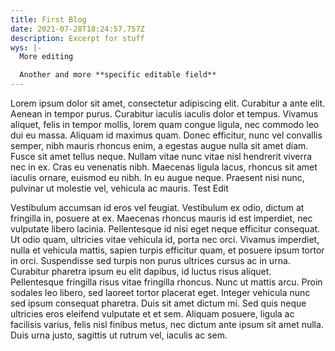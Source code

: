 ```yaml
---
title: First Blog
date: 2021-07-28T18:24:57.757Z
description: Excerpt for stuff
wys: |-
  More editing

  Another and more **specific editable field**
---
```

Lorem ipsum dolor sit amet, consectetur adipiscing elit. Curabitur a ante elit. Aenean in tempor purus. Curabitur iaculis iaculis dolor et tempus. Vivamus aliquet, felis in tempor mollis, lorem quam congue ligula, nec commodo leo dui eu massa. Aliquam id maximus quam. Donec efficitur, nunc vel convallis semper, nibh mauris rhoncus enim, a egestas augue nulla sit amet diam. Fusce sit amet tellus neque. Nullam vitae nunc vitae nisl hendrerit viverra nec in ex. Cras eu venenatis nibh. Maecenas ligula lacus, rhoncus sit amet iaculis ornare, euismod eu nibh. In eu augue neque. Praesent nisi nunc, pulvinar ut molestie vel, vehicula ac mauris.  Test Edit

Vestibulum accumsan id eros vel feugiat. Vestibulum ex odio, dictum at fringilla in, posuere at ex. Maecenas rhoncus mauris id est imperdiet, nec vulputate libero lacinia. Pellentesque id nisi eget neque efficitur consequat. Ut odio quam, ultricies vitae vehicula id, porta nec orci. Vivamus imperdiet, nulla et vehicula mattis, sapien turpis efficitur quam, et posuere ipsum tortor in orci. Suspendisse sed turpis non purus ultrices cursus ac in urna. Curabitur pharetra ipsum eu elit dapibus, id luctus risus aliquet. Pellentesque fringilla risus vitae fringilla rhoncus. Nunc ut mattis arcu. Proin sodales leo libero, sed laoreet tortor placerat eget. Integer vehicula nunc sed ipsum consequat pharetra. Duis sit amet dictum mi. Sed quis neque ultricies eros eleifend vulputate et et sem. Aliquam posuere, ligula ac facilisis varius, felis nisl finibus metus, nec dictum ante ipsum sit amet nulla. Duis urna justo, sagittis ut rutrum vel, iaculis ac sem.